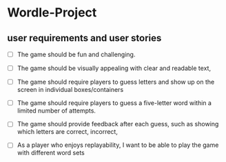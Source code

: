 # Wordle-Project

## user requirements and user stories
- [ ] The game should be fun and challenging.
- [ ] The game should be visually appealing with clear and readable text,
- [ ] The game should require players to guess letters and show up on the screen in individual boxes/containers
- [ ] The game should require players to guess a five-letter word within a limited number of attempts.
- [ ] The game should provide feedback after each guess, such as showing which letters are correct, incorrect,
- [ ] As a player who enjoys replayability, I want to be able to play the game with different word sets


